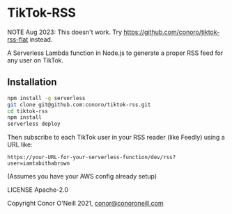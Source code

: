# TikTok-RSS

NOTE Aug 2023: This doesn't work. Try https://github.com/conoro/tiktok-rss-flat instead.

A Serverless Lambda function in Node.js to generate a proper RSS feed for any user on TikTok. 

## Installation

```bash
npm install -g serverless
git clone git@github.com:conoro/tiktok-rss.git
cd tiktok-rss
npm install
serverless deploy
```

Then subscribe to each TikTok user in your RSS reader (like Feedly) using a URL like:

```
https://your-URL-for-your-serverless-function/dev/rss?user=iamtabithabrown
```

(Assumes you have your AWS config already setup)

LICENSE Apache-2.0

Copyright Conor O'Neill 2021, conor@conoroneill.com
